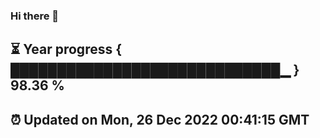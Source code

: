 ### Hi there 👋
⏳ Year progress { █████████████████████████████▁ } 98.36 %
---
⏰ Updated on Mon, 26 Dec 2022 00:41:15 GMT
---
